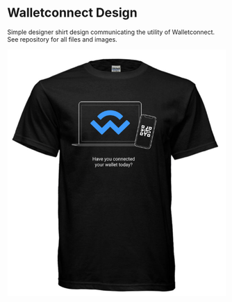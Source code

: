 # Walletconnect Design

 Simple designer shirt design communicating the utility of Walletconnect. See repository for all files and images.

 ![](./png/shirt2.png)
